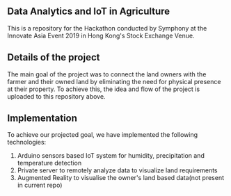 ## Data Analytics and IoT in Agriculture
This is a repository for the Hackathon conducted by Symphony at the Innovate Asia Event 2019 in Hong Kong's Stock Exchange Venue.

## Details of the project
The main goal of the project was to connect the land owners with the farmer and their owned land by eliminating the need for physical presence at their property.
To achieve this, the idea and flow of the project is uploaded to this repository above.

## Implementation
To achieve our projected goal, we have implemented the following technologies:
1) Arduino sensors based IoT system for humidity, precipitation and temperature detection
2) Private server to remotely analyze data to visualize land requirements
3) Augmented Reality to visualise the owner's land based data(not present in current repo)
